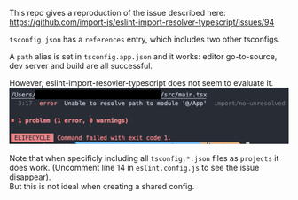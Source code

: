 This repo gives a reproduction of the issue described here: https://github.com/import-js/eslint-import-resolver-typescript/issues/94

`tsconfig.json` has a `references` entry, which includes two other tsconfigs.

A `path` alias is set in `tsconfig.app.json` and it works: editor go-to-source, dev server and build are all successful.

However, eslint-import-resovler-typescript does not seem to evaluate it.  
![eslint error](./docs/eslint-error.png)

Note that when specificly including all `tsconfig.*.json` files as `projects` it does work. (Uncomment line 14 in `eslint.config.js` to see the issue disappear).  
But this is not ideal when creating a shared config.
